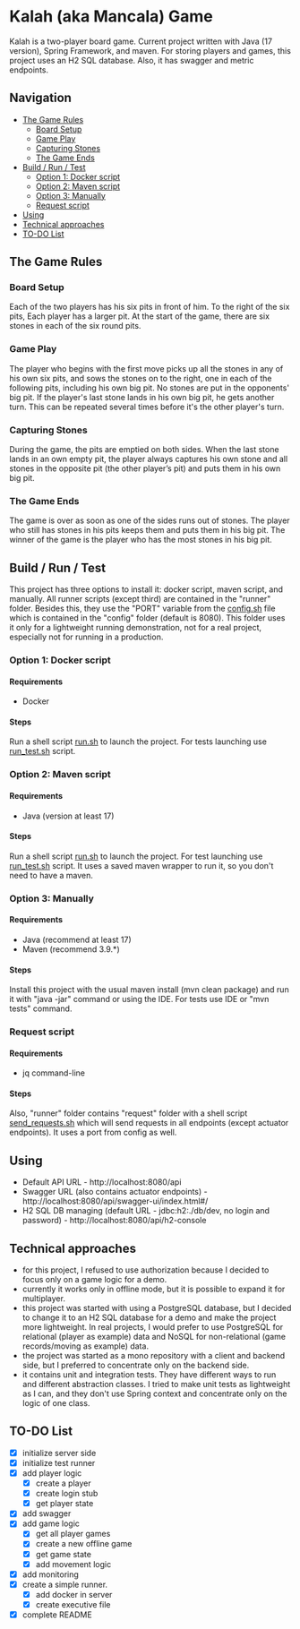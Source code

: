 # Kalah (aka Mancala) Game

Kalah is a two-player board game.
Current project written with Java (17 version), Spring Framework, and maven.
For storing players and games, this project uses an H2 SQL database.
Also, it has swagger and metric endpoints.

## Navigation

* [The Game Rules](#the-game-rules)
    * [Board Setup](#board-setup)
    * [Game Play](#game-play)
    * [Capturing Stones](#capturing-stones)
    * [The Game Ends](#the-game-ends)
* [Build / Run / Test](#build--run--test)
    * [Option 1: Docker script](#option-1-docker-script)
    * [Option 2: Maven script](#option-2-maven-script)
    * [Option 3: Manually](#option-3-manually)
    * [Request script](#request-script)
* [Using](#using)
* [Technical approaches](#technical-approaches)
* [TO-DO List](#to-do-list)

## The Game Rules

### Board Setup

Each of the two players has his six pits in front of him.
To the right of the six pits,
Each player has a larger pit.
At the start of the game, there are six stones in each of the six round pits.

### Game Play

The player who begins with the first move picks up all the stones in any of his own six pits,
and sows the stones on to the right, one in each of the following pits, including his own big pit.
No stones are put in the opponents' big pit.
If the player's last stone lands in his own big pit, he gets another turn.
This can be repeated several times before it's the other player's turn.

### Capturing Stones

During the game, the pits are emptied on both sides.
When the last stone lands in an own empty pit,
the player always captures his own stone and all stones in the opposite pit
(the other player’s pit) and puts them in his own big pit.

### The Game Ends

The game is over as soon as one of the sides runs out of stones.
The player who still has stones in his pits keeps them and puts them in his big pit.
The winner of the game is the player who has the most stones in his big pit.

## Build / Run / Test

This project has three options to install it: docker script, maven script, and manually.
All runner scripts (except third) are contained in the "runner" folder.
Besides this, they use the "PORT" variable from the [config.sh](runner%2Fconfig%2Fconfig.sh) file which is
contained in the "config" folder (default is 8080).
This folder uses it only for a lightweight running demonstration, not for a real project, especially not for running in
a production.

### Option 1: Docker script

#### Requirements

- Docker

#### Steps

Run a shell script [run.sh](runner%2F1_docker%2Frun.sh) to launch the project.
For tests launching use [run_test.sh](runner%2F1_docker%2Frun_test.sh) script.

### Option 2: Maven script

#### Requirements

- Java (version at least 17)

#### Steps

Run a shell script [run.sh](runner%2F2_maven%2Frun.sh) to launch the project.
For test launching use [run_test.sh](runner%2F2_maven%2Frun_test.sh) script.
It uses a saved maven wrapper to run it, so you don't need to have a maven.

### Option 3: Manually

#### Requirements

- Java (recommend at least 17)
- Maven (recommend 3.9.*)

#### Steps

Install this project with the usual maven install (mvn clean package) and run it with "java -jar"
command or using the IDE.
For tests use IDE or "mvn tests" command.

### Request script

#### Requirements

- jq command-line

#### Steps

Also, "runner" folder contains "request"
folder with a shell script [send_requests.sh](runner%2Frequest%2Fsend_requests.sh)
which will send requests in all endpoints (except actuator endpoints).
It uses a port from config as well.

## Using

- Default API URL - http://localhost:8080/api
- Swagger URL (also contains actuator endpoints) - http://localhost:8080/api/swagger-ui/index.html#/
- H2 SQL DB managing (default URL - jdbc:h2:./db/dev, no login and password) - http://localhost:8080/api/h2-console

## Technical approaches

- for this project, I refused to use authorization because I decided to focus only on a game logic for a demo.
- currently it works only in offline mode, but it is possible to expand it for multiplayer.
- this project was started with using a PostgreSQL database, but I decided to change it to an H2 SQL database for a demo
  and make the project more lightweight.
  In real projects,
  I would prefer to use PostgreSQL for relational (player as example)
  data and NoSQL for non-relational (game records/moving as example) data.
- the project was started as a mono repository with a client and backend side, but I preferred to concentrate only on
  the backend side.
- it contains unit and integration tests.
  They have different ways to run and different abstraction classes.
  I tried to make unit tests as lightweight as I can,
  and they don't use Spring context and concentrate only on the logic of one class.

## TO-DO List

*  [x] initialize server side
*  [x] initialize test runner
*  [x] add player logic
    *  [x] create a player
    *  [x] create login stub
    *  [x] get player state
*  [x] add swagger
*  [x] add game logic
    *  [x] get all player games
    *  [x] create a new offline game
    *  [x] get game state
    *  [x] add movement logic
*  [x] add monitoring
*  [x] create a simple runner.
    *  [x] add docker in server
    *  [x] create executive file
*  [x] complete README